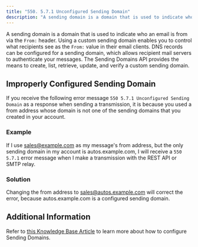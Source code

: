 ```yaml
---
title: "550. 5.7.1 Unconfigured Sending Domain"
description: "A sending domain is a domain that is used to indicate who an email is from via the From header Using a custom sending domain enables you to control what recipients see as the From value in their email clients DNS records can be configured for a sending domain which..."
---
```


A sending domain is a domain that is used to indicate who an email is from via the `From:` header. Using a custom sending domain enables you to control what recipients see as the `From:` value in their email clients. DNS records can be configured for a sending domain, which allows recipient mail servers to authenticate your messages. The Sending Domains API provides the means to create, list, retrieve, update, and verify a custom sending domain.

## Improperly Configured Sending Domain

If you receive the following error message `550 5.7.1 Unconfigured Sending Domain` as a response when sending a transmission, it is because you used a from address whose domain is not one of the sending domains that you created in your account.

### Example

If I use sales@example.com as my message's from address, but the only sending domain in my account is autos.example.com, I will receive a `550 5.7.1` error message when I make a transmission with the REST API or SMTP relay.

### Solution

Changing the from address to sales@autos.example.com will correct the error, because autos.example.com is a configured sending domain.

## Additional Information

Refer to [this Knowledge Base Article](https://www.sparkpost.com/docs/getting-started/getting-started-sparkpost/#preparing-your-from-address) to learn more about how to configure Sending Domains.

